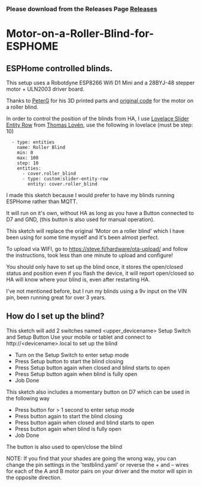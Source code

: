 ### Please download from the Releases Page [Releases](https://github.com/RoadkillUK/Motor-on-a-Roller-Blind-for-ESPHOME/releases)

# Motor-on-a-Roller-Blind-for-ESPHOME
## ESPHome controlled blinds.

This setup uses a Robotdyne ESP8266 Wifi D1 Mini and a 28BYJ-48 stepper motor + ULN2003 driver board.

Thanks to [PeterG](https://www.thingiverse.com/pgote/designs) for his 3D printed parts and [original code](https://www.thingiverse.com/thing:2392856) for the motor on a roller blind. 

In order to control the position of the blinds from HA, I use [Lovelace Slider Entity Row](https://github.com/thomasloven/lovelace-slider-entity-row) from [Thomas Lovén](https://github.com/thomasloven), use the following in lovelace (must be step: 10)

```  - type: entities
  - type: entities
    name: Roller Blind
    min: 0
    max: 100
    step: 10
    entities:
      - cover.roller_blind
      - type: custom:slider-entity-row
        entity: cover.roller_blind
```

I made this sketch because I would prefer to have my blinds running ESPHome rather than MQTT.

It will run on it's own, without HA as long as you have a Button connected to D7 and GND, (this button is also used for manual operation).

This sketch will replace the original 'Motor on a roller blind' which I have been using for some time myself and it's been almost perfect.

To upload via WIFI, go to https://steve.fi/hardware/ota-upload/ and follow the instructions, took less than one minute to upload and configure!

You should only have to set up the blind once, it stores the open/closed status and position even if you flash the device, it will report open/closed so HA will know where your blind is, even after restarting HA.

I've not mentioned before, but I run my blinds using a 9v input on the VIN pin, been running great for over 3 years.

## How do I set up the blind?

 This sketch will add 2 switches named <upper_devicename> Setup Switch and Setup Button
 Use your mobile or tablet and connect to http://\<devicename>.local to set up the blind

 - Turn on the Setup Switch to enter setup mode
 - Press Setup button to start the blind closing
 - Press Setup button again when closed and blind starts to open
 - Press Setup button again when blind is fully open
 - Job Done

 This sketch also includes a momentary button on D7 which can be used in the following way

 - Press button for > 1 second to enter setup mode
 - Press button again to start the blind closing
 - Press button again when closed and blind starts to open
 - Press button again when blind is fully open
 - Job Done

 The button is also used to open/close the blind

 NOTE:  If you find that your shades are going the wrong way, you can change the pin
        settings in the 'testblind.yaml' or reverse the + and – wires for each of the A and B motor
        pairs on your driver and the motor will spin in the opposite direction.
